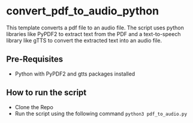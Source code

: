 # convert_pdf_to_audio_python
This template converts a pdf file to an audio file. The script uses python libraries like PyPDF2 to extract text from the PDF and a text-to-speech library like gTTS to convert the extracted text into an audio file.

## Pre-Requisites
- Python with PyPDF2 and gtts packages installed

## How to run the script

- Clone the Repo
- Run the script using the following command `python3 pdf_to_audio.py`